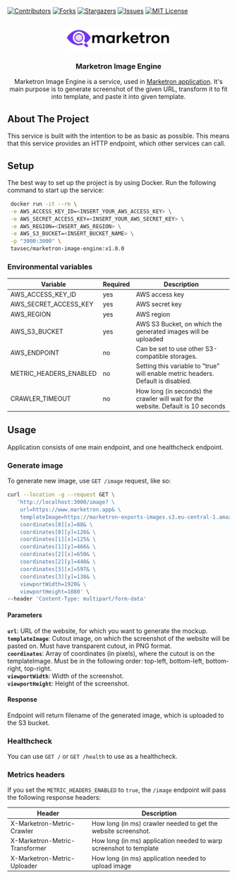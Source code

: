 <!-- Improved compatibility of back to top link: See: https://github.com/othneildrew/Best-README-Template/pull/73 -->
<a name="readme-top"></a>
<!--
*** Thanks for checking out the Best-README-Template. If you have a suggestion
*** that would make this better, please fork the repo and create a pull request
*** or simply open an issue with the tag "enhancement".
*** Don't forget to give the project a star!
*** Thanks again! Now go create something AMAZING! :D
-->



<!-- PROJECT SHIELDS -->
<!--
*** I'm using markdown "reference style" links for readability.
*** Reference links are enclosed in brackets [ ] instead of parentheses ( ).
*** See the bottom of this document for the declaration of the reference variables
*** for contributors-url, forks-url, etc. This is an optional, concise syntax you may use.
*** https://www.markdownguide.org/basic-syntax/#reference-style-links
-->
[![Contributors][contributors-shield]][contributors-url]
[![Forks][forks-shield]][forks-url]
[![Stargazers][stars-shield]][stars-url]
[![Issues][issues-shield]][issues-url]
[![MIT License][license-shield]][license-url]



<!-- PROJECT LOGO -->
<br />
<div align="center">
  <a href="https://github.com/marketron-app/app">
    <img src="media/marketron-cropped.png" alt="Logo" height="50">
  </a>
<h3 align="center">Marketron Image Engine</h3>

  <p align="center">
        Marketron Image Engine is a service, used in <a href="https://marketron.app">Marketron application</a>. It's main purpose is to generate screenshot of the given URL, transform it to fit into template, and paste it into given template.
    <br />
    
  </p>
</div>


## About The Project
This service is built with the intention to be as basic as possible. This means that this service provides an HTTP endpoint, which other services can call.

## Setup
The best way to set up the project is by using Docker. Run the following command to start up the service:
```bash
 docker run -it --rm \
 -e AWS_ACCESS_KEY_ID=<INSERT_YOUR_AWS_ACCESS_KEY> \
 -e AWS_SECRET_ACCESS_KEY=<INSERT_YOUR_AWS_SECRET_KEY> \
 -e AWS_REGION=<INSERT_AWS_REGION> \
 -e AWS_S3_BUCKET=<INSERT_BUCKET_NAME> \
 -p "3000:3000" \
 tavsec/marketron-image-engine:v1.0.0
```

### Environmental variables
| Variable               | Required | Description                                                                        |
|------------------------|----------|------------------------------------------------------------------------------------|
| AWS_ACCESS_KEY_ID      | yes      | AWS access key                                                                     |
| AWS_SECRET_ACCESS_KEY  | yes      | AWS secret key                                                                     |
| AWS_REGION             | yes      | AWS region                                                                         |
| AWS_S3_BUCKET          | yes      | AWS S3 Bucket, on which the generated images will be uploaded                      |
| AWS_ENDPOINT           | no       | Can be set to use other S3-compatible storages.                                    |
| METRIC_HEADERS_ENABLED | no       | Setting this variable to "true" will enable metric headers. Default is disabled.   |
| CRAWLER_TIMEOUT        | no       | How long (in seconds) the crawler will wait for the website. Default is 10 seconds |

## Usage
Application consists of one main endpoint, and one healthcheck endpoint.

### Generate image
To generate new image, use `GET /image` request, like so:
```bash
curl --location -g --request GET \
   'http://localhost:3000/image? \
    url=https://www.marketron.app& \
    templateImage=https://marketron-exports-images.s3.eu-central-1.amazonaws.com/a6f937aa-b53d-4a8f-9c0d-b70e8413fc7e.png& \
    coordinates[0][x]=88& \
    coordinates[0][y]=126& \
    coordinates[1][x]=125& \
    coordinates[1][y]=466& \
    coordinates[2][x]=650& \
    coordinates[2][y]=448& \
    coordinates[3][x]=597& \
    coordinates[3][y]=138& \
    viewportWidth=1920& \
    viewportHeight=1080' \
--header 'Content-Type: multipart/form-data'
```

#### Parameters
**`url`**: URL of the website, for which you want to generate the mockup.  
**`templateImage`**: Cutout image, on which the screenshot of the website will be pasted on. Must have transparent cutout, in PNG format.  
**`coordinates`**: Array of coordinates (in pixels), where the cutout is on the templateImage. Must be in the following order: top-left, bottom-left, bottom-right, top-right.    
**`viewportWidth`**: Width of the screenshot.  
**`viewportHeight`**: Height of the screenshot.

#### Response
Endpoint will return filename of the generated image, which is uploaded to the S3 bucket.

### Healthcheck
You can use `GET /` or `GET /health` to use as a healthcheck.

### Metrics headers
If you set the `METRIC_HEADERS_ENABLED` to `true`, the `/image` endpoint will pass the following response headers:

| Header                         | Description                                                        |
|--------------------------------|--------------------------------------------------------------------|
| X-Marketron-Metric-Crawler     | How long (in ms) crawler needed to get the website screenshot.     |
| X-Marketron-Metric-Transformer | How long (in ms) application needed to warp screenshot to template |
| X-Marketron-Metric-Uploader    | How long (in ms) application needed to upload image                |


<!-- MARKDOWN LINKS & IMAGES -->
<!-- https://www.markdownguide.org/basic-syntax/#reference-style-links -->
[contributors-shield]: https://img.shields.io/github/contributors/marketron-app/image-engine.svg?style=for-the-badge
[contributors-url]: https://github.com/marketron-app/image-engine/graphs/contributors
[forks-shield]: https://img.shields.io/github/forks/marketron-app/image-engine.svg?style=for-the-badge
[forks-url]: https://github.com/marketron-app/image-engine/network/members
[stars-shield]: https://img.shields.io/github/stars/marketron-app/image-engine.svg?style=for-the-badge
[stars-url]: https://github.com/marketron-app/image-engine/stargazers
[issues-shield]: https://img.shields.io/github/issues/marketron-app/image-engine.svg?style=for-the-badge
[issues-url]: https://github.com/marketron-app/image-engine/issues
[license-shield]: https://img.shields.io/github/license/marketron-app/image-engine.svg?style=for-the-badge
[license-url]: https://github.com/marketron-app/image-engine/blob/main/LICENSE
